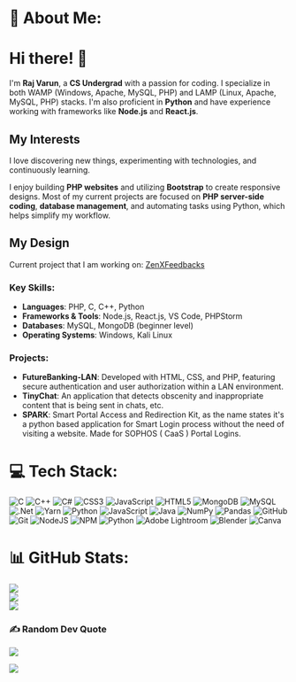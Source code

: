 # 💫 About Me:
# Hi there! 👋

I'm **Raj Varun**, a **CS Undergrad** with a passion for coding. I specialize in both WAMP (Windows, Apache, MySQL, PHP) and LAMP (Linux, Apache, MySQL, PHP) stacks. I'm also proficient in **Python** and have experience working with frameworks like **Node.js** and **React.js**.

## My Interests

I love discovering new things, experimenting with technologies, and continuously learning.

I enjoy building **PHP websites** and utilizing **Bootstrap** to create responsive designs. Most of my current projects are focused on **PHP server-side coding**, **database management**, and automating tasks using Python, which helps simplify my workflow.

## My Design

Current project that I am working on: [ZenXFeedbacks](http://zenxfeedbacks.synergize.co/)

### Key Skills:

- **Languages**: PHP, C, C++, Python
- **Frameworks & Tools**: Node.js, React.js, VS Code, PHPStorm
- **Databases**: MySQL, MongoDB (beginner level)
- **Operating Systems**: Windows, Kali Linux

### Projects:

- **FutureBanking-LAN**: Developed with HTML, CSS, and PHP, featuring secure authentication and user authorization within a LAN environment.
- **TinyChat**: An application that detects obscenity and inappropriate content that is being sent in chats, etc.
- **SPARK**: Smart Portal Access and Redirection Kit, as the name states it's a python based application for Smart Login process without the need of visiting a website. Made for SOPHOS ( CaaS ) Portal Logins. 



# 💻 Tech Stack:
![C](https://img.shields.io/badge/c-%2300599C.svg?style=for-the-badge&logo=c&logoColor=white) ![C++](https://img.shields.io/badge/c++-%2300599C.svg?style=for-the-badge&logo=c%2B%2B&logoColor=white) ![C#](https://img.shields.io/badge/c%23-%23239120.svg?style=for-the-badge&logo=csharp&logoColor=white) ![CSS3](https://img.shields.io/badge/css3-%231572B6.svg?style=for-the-badge&logo=css3&logoColor=white) ![JavaScript](https://img.shields.io/badge/javascript-%23323330.svg?style=for-the-badge&logo=javascript&logoColor=%23F7DF1E) ![HTML5](https://img.shields.io/badge/html5-%23E34F26.svg?style=for-the-badge&logo=html5&logoColor=white) ![MongoDB](https://img.shields.io/badge/MongoDB-%234ea94b.svg?style=for-the-badge&logo=mongodb&logoColor=white) ![MySQL](https://img.shields.io/badge/mysql-4479A1.svg?style=for-the-badge&logo=mysql&logoColor=white) ![.Net](https://img.shields.io/badge/.NET-5C2D91?style=for-the-badge&logo=.net&logoColor=white) ![Yarn](https://img.shields.io/badge/yarn-%232C8EBB.svg?style=for-the-badge&logo=yarn&logoColor=white) ![Python](https://img.shields.io/badge/python-3670A0?style=for-the-badge&logo=python&logoColor=ffdd54) ![JavaScript](https://img.shields.io/badge/javascript-%23323330.svg?style=for-the-badge&logo=javascript&logoColor=%23F7DF1E) ![Java](https://img.shields.io/badge/java-%23ED8B00.svg?style=for-the-badge&logo=openjdk&logoColor=white) ![NumPy](https://img.shields.io/badge/numpy-%23013243.svg?style=for-the-badge&logo=numpy&logoColor=white) ![Pandas](https://img.shields.io/badge/pandas-%23150458.svg?style=for-the-badge&logo=pandas&logoColor=white) ![GitHub](https://img.shields.io/badge/github-%23121011.svg?style=for-the-badge&logo=github&logoColor=white) ![Git](https://img.shields.io/badge/git-%23F05033.svg?style=for-the-badge&logo=git&logoColor=white) ![NodeJS](https://img.shields.io/badge/node.js-6DA55F?style=for-the-badge&logo=node.js&logoColor=white) ![NPM](https://img.shields.io/badge/NPM-%23CB3837.svg?style=for-the-badge&logo=npm&logoColor=white) ![Python](https://img.shields.io/badge/python-3670A0?style=for-the-badge&logo=python&logoColor=ffdd54) ![Adobe Lightroom](https://img.shields.io/badge/Adobe%20Lightroom-31A8FF.svg?style=for-the-badge&logo=Adobe%20Lightroom&logoColor=white) ![Blender](https://img.shields.io/badge/blender-%23F5792A.svg?style=for-the-badge&logo=blender&logoColor=white) ![Canva](https://img.shields.io/badge/Canva-%2300C4CC.svg?style=for-the-badge&logo=Canva&logoColor=white)
# 📊 GitHub Stats:
![](https://github-readme-stats.vercel.app/api?username=RajVarunCTRL&theme=tokyonight&hide_border=true&include_all_commits=false&count_private=true)<br/>
![](https://github-readme-streak-stats.herokuapp.com/?user=RajVarunCTRL&theme=tokyonight&hide_border=true)<br/>
![](https://github-readme-stats.vercel.app/api/top-langs/?username=RajVarunCTRL&theme=tokyonight&hide_border=true&include_all_commits=false&count_private=true&layout=compact)

### ✍️ Random Dev Quote
![](https://quotes-github-readme.vercel.app/api?type=horizontal&theme=radical)


[![](https://visitcount.itsvg.in/api?id=RajVarunCTRL&icon=8&color=8)](https://visitcount.itsvg.in)

<!-- Proudly created with GPRM ( https://gprm.itsvg.in ) -->
